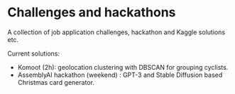 # Challenges and hackathons

A collection of job application challenges, hackathon and Kaggle solutions etc.

Current solutions:

- Komoot (2h): geolocation clustering with DBSCAN for grouping cyclists.
- AssemblyAI hackathon (weekend) : GPT-3 and Stable Diffusion based Christmas card generator.
